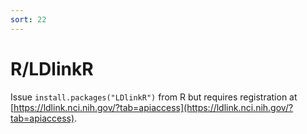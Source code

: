 ```yaml
---
sort: 22
---
```


# R/LDlinkR

Issue `install.packages("LDlinkR")` from R but requires registration at [https://ldlink.nci.nih.gov/?tab=apiaccess](https://ldlink.nci.nih.gov/?tab=apiaccess).
